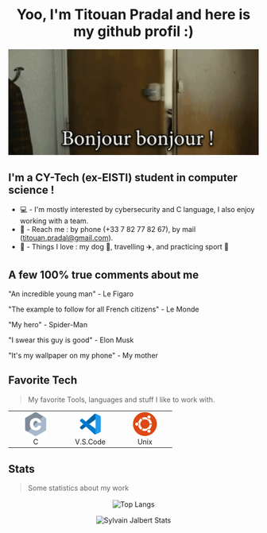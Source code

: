 <h1 align="center">
    Yoo, I'm Titouan Pradal and here is my github profil :)
</h1>

<p align="center">
  <img src="./bonjour.gif" alt="animated" />
</p>
    
<h2> I'm a CY-Tech (ex-EISTI) student in computer science ! </h2>
     
- 💻 - I'm mostly interested by cybersecurity and C language, I also enjoy working with a team. 
- 📱 - Reach me : by phone (+33 7 82 77 82 67), by mail (titouan.pradal@gmail.com).
- 🤌 - Things I love : my dog 🐶, travelling ✈️, and practicing sport 🏃 

## A few 100% true comments about me 
 
"An incredible young man" - Le Figaro

"The example to follow for all French citizens" - Le Monde

"My hero" - Spider-Man

"I swear this guy is good" - Elon Musk

"It's my wallpaper on my phone" - My mother

    
    
## Favorite Tech
   > My favorite Tools, languages and stuff I like to work with.
    
   <table align="center">
     <tr>
      <td align="center" width="96">
            <img src="./c.svg" width="48" height="48" alt="C" />
          </a>
          <br>C
        </td>
        <td align="center" width="96">
            <img src="./vscode.svg" width="48" height="48" alt="V.S.Code" />
          </a>
          <br>V.S.Code
        </td>
        <td align="center" width="96">
            <img src="./ubuntu.svg" width="48" height="48" alt="Ubuntu" />
          </a>
          <br>Unix
        </td>
      </tr>
    </table>
    
   ## Stats
   > Some statistics about my work
   
<style type="text/css">
    #elmt1 {float:left;}
    #elmt2 {float:right;}
</style>

  <p align="center">
     <img align="center"  src="https://github-readme-stats.vercel.app/api/top-langs/?username=TitouanPrl&count_private=true&title_color=fff&text_color=9f9f9f&bg_color=181818&border_color=0055CC&layout=compact&langs_count=10&custom_title=Languages%20In%20My%20Public%20Codes" alt="Top Langs" />
   </p>

  <p align="center">   
        <img align="center"  src="https://github-readme-stats.vercel.app/api/?username=TitouanPrl&show_icons=true&count_private=true&title_color=fff&icon_color=0055CC&text_color=9f9f9f&bg_color=181818&border_color=0055CC&hide=contribs,issues&custom_title=My%20GitHub%20Stats" alt="Sylvain Jalbert Stats" />
    </p>
